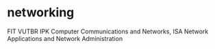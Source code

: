 # networking
FIT VUTBR IPK Computer Communications and Networks, ISA Network Applications and Network Administration
